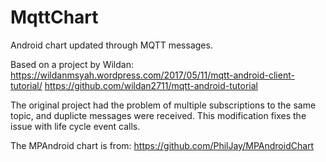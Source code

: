 # MqttChart
Android chart updated through MQTT messages.

Based on a project by Wildan:
https://wildanmsyah.wordpress.com/2017/05/11/mqtt-android-client-tutorial/ 
https://github.com/wildan2711/mqtt-android-tutorial

The original project had the problem of multiple subscriptions to the same topic, and duplicte messages were received.
This modification fixes the issue with life cycle event calls.

The MPAndroid chart is from:
https://github.com/PhilJay/MPAndroidChart
